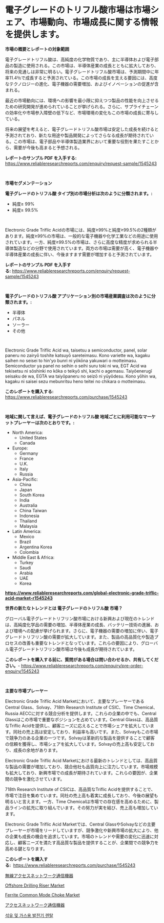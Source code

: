 <p><h1>電子グレードのトリフル酸市場は市場シェア、市場動向、市場成長に関する情報を提供します。</h1></p><p><strong>市場の概要とレポートの対象範囲</strong></p>
<p><p>電子グレードトリフル酸は、高純度の化学物質であり、主に半導体および電子部品の製造に使用される。この市場は、半導体産業の成長とともに拡大しており、将来の見通しは非常に明るい。電子グレードトリフル酸市場は、予測期間中に年率11.4％で成長すると予測されている。この市場の成長を支える要因には、高度なテクノロジーの進化、電子機器の需要増加、およびイノベーションの促進が含まれる。</p><p>最近の市場動向には、環境への影響を最小限に抑えつつ製品の性能を向上させるための研究開発が進められていることが挙げられる。さらに、サプライチェーンの効率化や市場参入障壁の低下など、市場環境の変化もこの市場の成長に寄与している。</p><p>将来の展望を考えると、電子グレードトリフル酸市場は安定した成長を続けると予測されており、新たな用途や製品開発によってさらなる成長が期待されている。この市場は、電子部品や半導体製造業界において重要な役割を果たすことから、需要が今後も高まると予想される。</p></p>
<p><strong>レポートのサンプル PDF を入手する:</strong> <a href="https://www.reliableresearchreports.com/enquiry/request-sample/1545243">https://www.reliableresearchreports.com/enquiry/request-sample/1545243</a></p>
<p>&nbsp;</p>
<p><strong>市場セグメンテーション</strong></p>
<p><strong>電子グレードのトリフル酸 タイプ別の市場分析は次のように分類されます。:</strong></p>
<p><ul><li>純度≥ 99%</li><li>純度≥ 99.5%</li></ul></p>
<p>&nbsp;</p>
<p><p>Electronic Grade Triflic Acidの市場には、純度≥99%と純度≥99.5%の2種類があります。純度≥99%の市場は、一般的な電子機器や化学工業などの用途に使用されています。一方、純度≥99.5%の市場は、さらに高度な精度が求められる半導体製造などの分野で使用されています。両方の市場は需要が高く、電子機器や半導体産業の成長に伴い、今後ますます需要が増加すると予測されています。</p></p>
<p><strong>レポートのサンプル PDF を入手する:</strong>&nbsp;<a href="https://www.reliableresearchreports.com/enquiry/request-sample/1545243">https://www.reliableresearchreports.com/enquiry/request-sample/1545243</a></p>
<p>&nbsp;</p>
<p><strong> 電子グレードのトリフル酸 アプリケーション別の市場産業調査は次のように分類されます。:</strong></p>
<p><ul><li>半導体</li><li>パネル</li><li>ソーラー</li><li>その他</li></ul></p>
<p>&nbsp;</p>
<p><p>Electronic Grade Triflic Acid wa, taisetsu a semiconductor, panel, solar paneru no zairyō toshite katsuyō sareteimasu. Kono variette wa, kagaku saihen no seisei to hin'yo bunri ni yōkōna yakuwari o motteimasu. Semiconductor ya panel no seihin o seihi suru toki ni wa, EGT Acid wa tekisetsu ni sōshinki no kōka o teikyō shi, kachi o agemasu. Taiyōenerugī seisaku de wa, EGTA wa taiyōpaneru no seizō ni yūyōdesu. Kono yōhin wa, kagaku ni saisei sezu mebunritsu heno teitei no chikara o motteimasu.</p></p>
<p><strong>このレポートを購入する:</strong>&nbsp; <a href="https://www.reliableresearchreports.com/purchase/1545243">https://www.reliableresearchreports.com/purchase/1545243</a></p>
<p>&nbsp;</p>
<p><strong>地域に関して言えば、電子グレードのトリフル酸 地域ごとに利用可能なマーケットプレーヤーは次のとおりです。:</strong></p>
<p><ul>
    <li>
        North America:
        <ul>
            <li>United States</li>
            <li>Canada</li>
        </ul>
    </li>
    <li>
        Europe:
        <ul>
            <li>Germany</li>
            <li>France</li>
            <li>U.K.</li>
            <li>Italy</li>
            <li>Russia</li>
        </ul>
    </li>
    <li>
        Asia-Pacific:
        <ul>
            <li>China</li>
            <li>Japan</li>
            <li>South Korea</li>
            <li>India</li>
            <li>Australia</li>
            <li>China Taiwan</li>
            <li>Indonesia</li>
            <li>Thailand</li>
            <li>Malaysia</li>
        </ul>
    </li>
    <li>
        Latin America:
        <ul>
            <li>Mexico</li>
            <li>Brazil</li>
            <li>Argentina Korea</li>
            <li>Colombia</li>
        </ul>
    </li>
    <li>
        Middle East & Africa:
        <ul>
            <li>Turkey</li>
            <li>Saudi</li>
            <li>Arabia</li>
            <li>UAE</li>
            <li>Korea</li>
        </ul>
    </li>
    </ul></p>
<p><strong><a href="https://www.reliableresearchreports.com/global-electronic-grade-triflic-acid-market-r1545243">https://www.reliableresearchreports.com/global-electronic-grade-triflic-acid-market-r1545243</a></strong>&nbsp;</p>
<p><strong>世界の新たなトレンドとは 電子グレードのトリフル酸 市場？</strong></p>
<p><p>グローバル電子グレードトリフリン酸市場における新興および現在のトレンドは、高純度化学品の需要の増加、半導体産業の成長、バッテリー技術の進展、および環境への配慮が挙げられます。さらに、電子機器の需要の増加に伴い、電子グレードトリフリン酸の需要が拡大しています。また、製品の高品質化や製造プロセスの改善も重要なトレンドとなっています。これらの要因により、グローバル電子グレードトリフリン酸市場は今後も成長が期待されています。</p></p>
<p><strong>このレポートを購入する前に、質問がある場合は問い合わせるか、共有してください。</strong>- <a href="https://www.reliableresearchreports.com/enquiry/pre-order-enquiry/1545243">https://www.reliableresearchreports.com/enquiry/pre-order-enquiry/1545243</a></p>
<p>&nbsp;</p>
<p><strong>主要な市場プレーヤー</strong></p>
<p><p>Electronic Grade Triflic Acid Marketにおいて、主要なプレーヤーであるCentral Glass、Solvay、718th Research Institute of CSIC、Time Chemical、Russia AECCに対する競合分析を提供します。これらの企業の中でも、Central Glassはこの市場で重要なポジションを占めています。Central Glassは、高品質なTriflic Acidを提供し、顧客ニーズに応えることで市場シェアを拡大しています。同社の売上高は安定しており、利益率も高いです。また、Solvayもこの市場で競争力のある企業の一つです。Solvayは革新的な製品を提供することで顧客の信頼を獲得し、市場シェアを拡大しています。Solvayの売上高も安定しており、成長の余地があります。</p><p>Electronic Grade Triflic Acid Marketにおける最新のトレンドとしては、高品質な製品の需要が増加しており、競合他社も品質向上に注力しています。市場規模も拡大しており、新興市場での成長が期待されています。これらの要因が、企業間の競争を激化させています。</p><p>718th Research Institute of CSICは、高品質なTriflic Acidを提供することで、市場で注目を集めています。同社の売上高も着実に成長しており、今後の展望も明るいと言えます。一方、Time Chemicalは市場での存在感を高めるために、製品ラインの拡充に取り組んでいます。その努力が実を結び、売上高も増加しています。</p><p>Electronic Grade Triflic Acid Marketでは、Central GlassやSolvayなどの主要プレーヤーが市場をリードしていますが、競争激化や新興市場の拡大により、他の企業も成長の機会を追求しています。市場のトレンドや需要の変化に迅速に対応し、顧客ニーズを満たす高品質な製品を提供することが、企業間での競争力を高める鍵となります。</p></p>
<p><strong>このレポートを購入する:</strong>&nbsp;&nbsp;<a href="https://www.reliableresearchreports.com/purchase/1545243">https://www.reliableresearchreports.com/purchase/1545243</a></p>
<p><p><a href="https://github.com/jkjreqjscoxx7/Market-Research-Report-List-2/blob/main/357903691286.md">無線アクセスネットワーク通信機器</a></p><p><a href="https://github.com/lorenzaSchmeler/Market-Research-Report-List-1/blob/main/offshore-drilling-riser-market.md">Offshore Drilling Riser Market</a></p><p><a href="https://issuu.com/reportprime-2/docs/ferrite-common-mode-choke-market-size-2030.pptx">Ferrite Common Mode Choke Market</a></p><p><a href="https://github.com/hilmi-2a/Market-Research-Report-List-1/blob/main/182497191287.md">アクセスネットワーク通信機器</a></p><p><a href="https://github.com/khairinauzunul/Market-Research-Report-List-1/blob/main/361817983808.md">석유 및 가스용 발전기 렌탈</a></p></p>